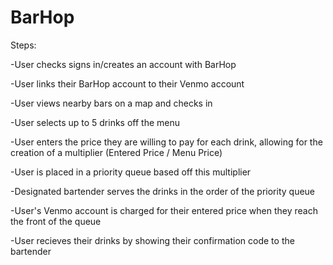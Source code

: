 # BarHop
Steps:

  -User checks signs in/creates an account with BarHop
  
  -User links their BarHop account to their Venmo account
  
  -User views nearby bars on a map and checks in
  
  -User selects up to 5 drinks off the menu
  
  -User enters the price they are willing to pay for each drink, allowing for the creation of a multiplier (Entered Price /   Menu Price)
  
  -User is placed in a priority queue based off this multiplier
  
  -Designated bartender serves the drinks in the order of the priority queue
  
  -User's Venmo account is charged for their entered price when they reach the front of the queue
  
  -User recieves their drinks by showing their confirmation code to the bartender
